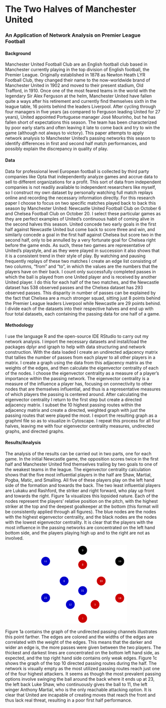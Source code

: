 # The Two Halves of Manchester United
### An Application of Network Analysis on Premier League Football

#### Background
Manchester United Football Club are an English football club based in Manchester currently playing in the top division of English football, the Premier League. Originally established in 1878 as Newton Heath LYR Football Club, they changed their name to the now-worldwide brand of Manchester United in 1902 and moved to their present stadium, Old Trafford, in 1910. Once one of the most feared teams in the world with the legendary Sir Alex Ferguson at the helm, Manchester United have fallen quite a ways after his retirement and currently find themselves sixth in the league table, 16 points behind the leaders Liverpool. After cycling through four managers in five years (as compared to Ferguson leading United for 27 years), United appointed Portuguese manager José Mourinho, but he has fallen short of expectations this season. The team has been characterized by poor early starts and often leaving it late to come back and try to win the game (although not always to victory). This paper attempts to apply network analysis to Manchester United’s passing networks this season to identify differences in first and second half match performances, and possibly explain the discrepancy in quality of play.

#### Data
Data for professional level European football is collected by third party companies like Opta that independently analyze games and accrue data to sell to different organizations for a profit. This sort of data from independent companies is not readily available to independent researchers like myself, so I construct my own dataset by personally watching full match replays online and recording the necessary information directly. For this research paper I choose to focus on two specific matches played back to back this season by Manchester United: Newcastle United Football Club on October 6 and Chelsea Football Club on October 20. I select these particular games as they are perfect examples of United’s continuous habit of coming alive in the second halves this season. United concede two early goals in the first half against Newcastle United but come back to score three and win, and similarly concede a goal in the first half against Chelsea but score two in the second half, only to be annulled by a very fortunate goal for Chelsea right before the game ends. As such, these two games are representative of United’s playstyle, and as they were played in succession it also shows that it is a consistent trend in their style of play.
By watching and pausing frequently replays of these two matches I create an edge list consisting of two columns, “from” and “to”, in which the values are the numbers that the players have on their back. I count only successfully completed passes in which the ball is played from one United player and is received by another United player. I do this for each half of the two matches, and the Newcastle dataset has 538 observed passes and the Chelsea dataset has 293 observed passes. This disparity in number of passes can be explained by the fact that Chelsea are a much stronger squad, sitting just 8 points behind the Premier League leaders Liverpool while Newcastle are 29 points behind. I divide each of the datasets into their respective halves and end up with four total datasets, each containing the passing data for one half of a game.

#### Methodology
I use the language R and the open-source IDE RStudio to carry out my network analysis. I import the necessary datasets and install/load the packages dplyr and igraph to help with data structuring and network construction. With the data loaded I create an undirected adjacency matrix that tallies the number of passes from each player to all other players in a matrix. I create a graph using the data from this adjacency matrix as the weights of the edges, and then calculate the eigenvector centrality of each of the nodes. I choose the eigenvector centrality as a measure of a player’s importance within the passing network. The eigenvector centrality is a measure of the influence a player has, focusing on connectivity to other nodes that are themselves influential, and thus is a representative measures of which players the passing is centered around. After calculating the eigenvector centrality I return to the first step but create a directed adjacency matrix. I subset the 10 highest passing routes within the adjacency matrix and create a directed, weighted graph with just the passing routes that were played the most. I export the resulting graph as a graphml file so as to visualize in Cytoscape. I repeat this process for all four halves, leaving me with four eigenvector centrality measures, undirected graphs, and directed graphs.

#### Results/Analysis
The analysis of the results can be carried out in two parts, one for each game. In the initial Newcastle game, the opposition scores twice in the first half and Manchester United find themselves trailing by two goals to one of the weakest teams in the league. The eigenvector centrality calculation shows that the five most influential players in the half are Shaw, Martial, Pogba, Matic, and Smalling. All five of these players play on the left hand side of the formation and towards the back. The two least influential players are Lukaku and Rashford, the striker and right forward, who play up front and towards the right. Figure 1a visualizes this lopsided nature. Each of the nodes represent the players’ relative position on the pitch, with the highest striker at the top and the deepest goalkeeper at the bottom (this format will be consistently applied through all figures). The blue nodes are the nodes with the highest eigenvector centrality, and the black nodes are the nodes with the lowest eigenvector centrality. It is clear that the players with the most influence in the passing networks are concentrated on the left hand bottom side, and the players playing high up and to the right are not as involved.

<p align="center">
<img src="githubfigures/newcastle/eigen1crop.png" width="282" height="253" title="Figure 1a">
</p>

Figure 1a contains the graph of the undirected passing channels illustrates this point farther. The edges are colored and the widths of the edges are correlated with the weight of the edges. This means that the darker and wider an edge is, the more passes were given between the two players. The thickest and darkest lines are concentrated on the bottom left hand side, as expected, and the top right hand side contains only weak edges. Figure 1c shows the graph of the top 10 directed passing routes during the half. The network is visually empty as the most utilized passing routes reach just one of the four highest attackers. It seems as though the most prevalent passing options involve swinging the ball around the back where it ends up at 23, the left back Luke Shaw, who continuously gives the ball to 11, the left winger Anthony Martial, who is the only reachable attacking option. It is clear that United are incapable of creating moves that reach the front and thus lack real threat, resulting in a poor first half performance.
